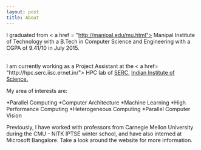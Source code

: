 ```yaml
---
layout: post
title: About
---
```


I graduated from < a href = "http://manipal.edu/mu.html"> Manipal Institute of Technology </a> with a B.Tech in Computer Science and Engineering with a CGPA of 9.41/10 in July 2015.

</br>
I am currently working as a Project Assistant at the < a href= "http://hpc.serc.iisc.ernet.in/"> HPC lab </a> of <a href = "http://www.serc.iisc.in/"> SERC</a>, <a href = "http://www.iisc.ernet.in/">Indian Institute of Science. </a> </br>

My area of interests are:

*Parallel Computing
*Computer Architecture
*Machine Learning
*High Performance Computing
*Heterogeneous Computing
*Parallel Computer Vision </br>

Previously, I have worked with professors from Carnegie Mellon University  during the CMU - NITK IPTSE winter school, and have also interned at Microsoft Bangalore. Take a look around the website for more information. </br>


